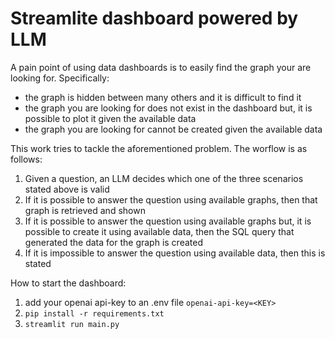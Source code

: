 # Streamlite dashboard powered by LLM

A pain point of using data dashboards is to easily find the graph your are looking for. Specifically: 
- the graph is hidden between many others and it is difficult to find it
- the graph you are looking for does not exist in the dashboard but, it is possible to plot it given the available data 
- the graph you are looking for cannot be created given the available data

This work tries to tackle the aforementioned problem. The worflow is as follows: 
1. Given a question, an LLM decides which one of the three scenarios stated above is valid
2. If it is possible to answer the question using available graphs, then that graph is retrieved and shown
3. If it is possible to answer the question using available graphs but, it is possible to create it using available data, then the SQL query that generated the data for the graph is created
4. If it is impossible to answer the question using available data, then this is stated

How to start the dashboard: 
1. add your openai api-key to an .env file `openai-api-key=<KEY>`
2. `pip install -r requirements.txt`
3. `streamlit run main.py`
